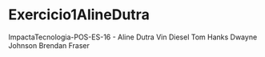 # Exercicio1AlineDutra
ImpactaTecnologia-POS-ES-16 - Aline Dutra
Vin Diesel
Tom Hanks
Dwayne Johnson
Brendan Fraser
